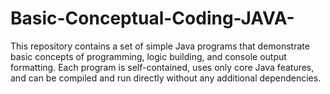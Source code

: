 # Basic-Conceptual-Coding-JAVA-
This repository contains a set of simple Java programs that demonstrate basic concepts of programming, logic building, and console output formatting. Each program is self-contained, uses only core Java features, and can be compiled and run directly without any additional dependencies.
